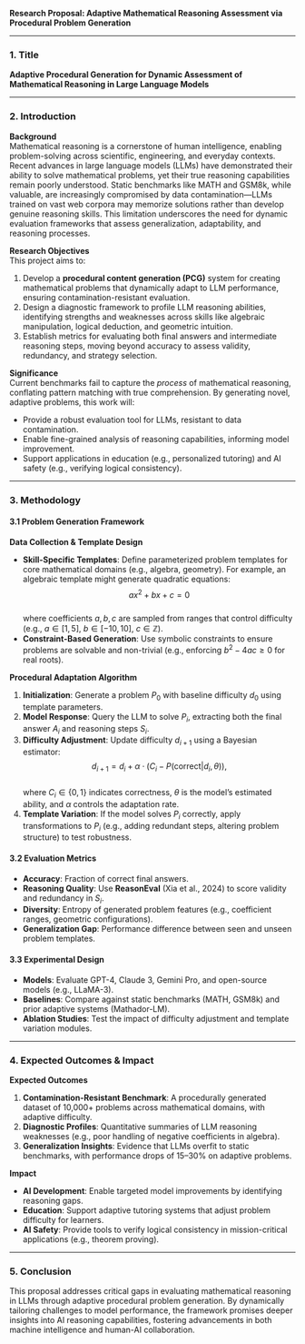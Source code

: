 **Research Proposal: Adaptive Mathematical Reasoning Assessment via Procedural Problem Generation**

---

### 1. Title  
**Adaptive Procedural Generation for Dynamic Assessment of Mathematical Reasoning in Large Language Models**

---

### 2. Introduction  
**Background**  
Mathematical reasoning is a cornerstone of human intelligence, enabling problem-solving across scientific, engineering, and everyday contexts. Recent advances in large language models (LLMs) have demonstrated their ability to solve mathematical problems, yet their true reasoning capabilities remain poorly understood. Static benchmarks like MATH and GSM8k, while valuable, are increasingly compromised by data contamination—LLMs trained on vast web corpora may memorize solutions rather than develop genuine reasoning skills. This limitation underscores the need for dynamic evaluation frameworks that assess generalization, adaptability, and reasoning processes.

**Research Objectives**  
This project aims to:  
1. Develop a **procedural content generation (PCG)** system for creating mathematical problems that dynamically adapt to LLM performance, ensuring contamination-resistant evaluation.  
2. Design a diagnostic framework to profile LLM reasoning abilities, identifying strengths and weaknesses across skills like algebraic manipulation, logical deduction, and geometric intuition.  
3. Establish metrics for evaluating both final answers and intermediate reasoning steps, moving beyond accuracy to assess validity, redundancy, and strategy selection.  

**Significance**  
Current benchmarks fail to capture the *process* of mathematical reasoning, conflating pattern matching with true comprehension. By generating novel, adaptive problems, this work will:  
- Provide a robust evaluation tool for LLMs, resistant to data contamination.  
- Enable fine-grained analysis of reasoning capabilities, informing model improvement.  
- Support applications in education (e.g., personalized tutoring) and AI safety (e.g., verifying logical consistency).  

---

### 3. Methodology  

#### 3.1 Problem Generation Framework  
**Data Collection & Template Design**  
- **Skill-Specific Templates**: Define parameterized problem templates for core mathematical domains (e.g., algebra, geometry). For example, an algebraic template might generate quadratic equations:  
  $$ax^2 + bx + c = 0$$  
  where coefficients $a, b, c$ are sampled from ranges that control difficulty (e.g., $a \in [1, 5]$, $b \in [-10, 10]$, $c \in \mathbb{Z}$).  
- **Constraint-Based Generation**: Use symbolic constraints to ensure problems are solvable and non-trivial (e.g., enforcing $b^2 - 4ac \geq 0$ for real roots).  

**Procedural Adaptation Algorithm**  
1. **Initialization**: Generate a problem $P_0$ with baseline difficulty $d_0$ using template parameters.  
2. **Model Response**: Query the LLM to solve $P_i$, extracting both the final answer $A_i$ and reasoning steps $S_i$.  
3. **Difficulty Adjustment**: Update difficulty $d_{i+1}$ using a Bayesian estimator:  
   $$d_{i+1} = d_i + \alpha \cdot (C_i - P(\text{correct} | d_i, \theta)),$$  
   where $C_i \in \{0, 1\}$ indicates correctness, $\theta$ is the model’s estimated ability, and $\alpha$ controls the adaptation rate.  
4. **Template Variation**: If the model solves $P_i$ correctly, apply transformations to $P_i$ (e.g., adding redundant steps, altering problem structure) to test robustness.  

#### 3.2 Evaluation Metrics  
- **Accuracy**: Fraction of correct final answers.  
- **Reasoning Quality**: Use **ReasonEval** (Xia et al., 2024) to score validity and redundancy in $S_i$.  
- **Diversity**: Entropy of generated problem features (e.g., coefficient ranges, geometric configurations).  
- **Generalization Gap**: Performance difference between seen and unseen problem templates.  

#### 3.3 Experimental Design  
- **Models**: Evaluate GPT-4, Claude 3, Gemini Pro, and open-source models (e.g., LLaMA-3).  
- **Baselines**: Compare against static benchmarks (MATH, GSM8k) and prior adaptive systems (Mathador-LM).  
- **Ablation Studies**: Test the impact of difficulty adjustment and template variation modules.  

---

### 4. Expected Outcomes & Impact  

**Expected Outcomes**  
1. **Contamination-Resistant Benchmark**: A procedurally generated dataset of 10,000+ problems across mathematical domains, with adaptive difficulty.  
2. **Diagnostic Profiles**: Quantitative summaries of LLM reasoning weaknesses (e.g., poor handling of negative coefficients in algebra).  
3. **Generalization Insights**: Evidence that LLMs overfit to static benchmarks, with performance drops of 15–30% on adaptive problems.  

**Impact**  
- **AI Development**: Enable targeted model improvements by identifying reasoning gaps.  
- **Education**: Support adaptive tutoring systems that adjust problem difficulty for learners.  
- **AI Safety**: Provide tools to verify logical consistency in mission-critical applications (e.g., theorem proving).  

---

### 5. Conclusion  
This proposal addresses critical gaps in evaluating mathematical reasoning in LLMs through adaptive procedural problem generation. By dynamically tailoring challenges to model performance, the framework promises deeper insights into AI reasoning capabilities, fostering advancements in both machine intelligence and human-AI collaboration.